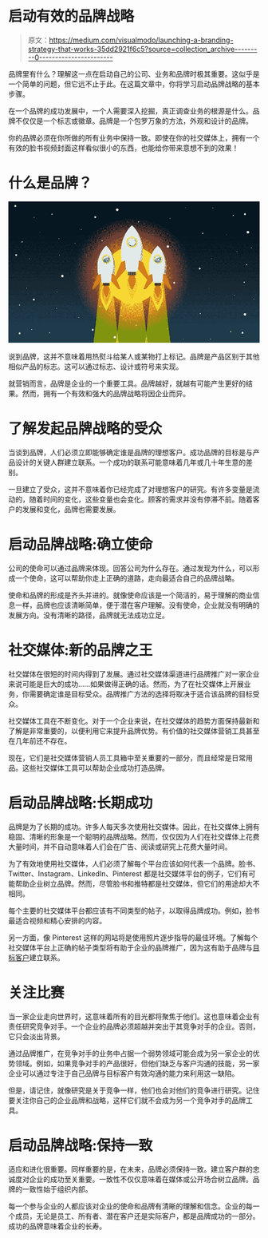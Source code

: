 # 启动有效的品牌战略

> 原文：<https://medium.com/visualmodo/launching-a-branding-strategy-that-works-35dd2921f6c5?source=collection_archive---------0----------------------->

品牌里有什么？理解这一点在启动自己的公司、业务和品牌时极其重要。这似乎是一个简单的问题，但它远不止于此。在这篇文章中，你将学习启动品牌战略的基本步骤。

在一个品牌的成功发展中，一个人需要深入挖掘，真正调查业务的根源是什么。品牌不仅仅是一个标志或徽章。品牌是一个包罗万象的方法，外观和设计的品牌。

你的品牌必须在你所做的所有业务中保持一致。即使在你的社交媒体上，拥有一个有效的脸书视频封面这样看似很小的东西，也能给你带来意想不到的效果！

# 什么是品牌？

![](img/2cee554b3e7a7c6cbd29745f571628d5.png)

说到品牌，这并不意味着用热熨斗给某人或某物打上标记。品牌是产品区别于其他相似产品的标志。这可以通过标志、设计或符号来实现。

就营销而言，品牌是企业的一个重要工具。品牌越好，就越有可能产生更好的结果。然而，拥有一个有效和强大的品牌战略将因企业而异。

# 了解发起品牌战略的受众

当谈到品牌，人们必须立即能够确定谁是品牌的理想客户。成功品牌的目标是与产品设计的关键人群建立联系。一个成功的联系可能意味着几年或几十年生意的差别。

一旦建立了受众，这并不意味着你已经完成了对理想客户的研究。有许多变量是流动的，随着时间的变化，这些变量也会变化。顾客的需求并没有停滞不前。随着客户的发展和变化，品牌也需要发展。

# 启动品牌战略:确立使命

公司的使命可以通过品牌来体现。回答公司为什么存在。通过发现为什么，可以形成一个使命，这可以帮助你走上正确的道路，走向最适合自己的品牌战略。

使命和品牌的形成是齐头并进的。就像使命应该是一个简洁的，易于理解的商业信息一样，品牌也应该清晰简单，便于潜在客户理解。没有使命，企业就没有明确的发展方向。没有清晰的路径，品牌就无法成功立足。

# 社交媒体:新的品牌之王

社交媒体在很短的时间内得到了发展。通过社交媒体渠道进行品牌推广对一家企业来说可能是巨大的成功……如果做得正确的话。然而，为了在社交媒体上开展业务，你需要确定谁是目标受众。品牌推广方法的选择将取决于适合该品牌的目标受众。

社交媒体工具在不断变化。对于一个企业来说，在社交媒体的趋势方面保持最新和了解是非常重要的，以便利用它来提升品牌优势。有价值的社交媒体营销工具甚至在几年前还不存在。

现在，它们是社交媒体营销人员工具箱中至关重要的一部分，而且经常是日常用品。这些社交媒体工具可以帮助企业成功打造品牌。

# 启动品牌战略:长期成功

品牌是为了长期的成功。许多人每天多次使用社交媒体。因此，在社交媒体上拥有稳固、清晰的形象是一个聪明的品牌战略。然而，仅仅因为人们在社交媒体上花费大量时间，并不自动意味着人们会在广告、阅读或研究上花费大量时间。

为了有效地使用社交媒体，人们必须了解每个平台应该如何代表一个品牌。脸书、Twitter、Instagram、LinkedIn、Pinterest 都是社交媒体平台的例子，它们有可能帮助企业树立品牌。然而，尽管脸书和推特都是社交媒体，但它们的用途却大不相同。

每个主要的社交媒体平台都应该有不同类型的帖子，以取得品牌成功。例如，脸书最适合视频和精心安排的内容。

另一方面，像 Pinterest 这样的网站将是使用照片逐步指导的最佳环境。了解每个社交媒体平台上正确的帖子类型将有助于企业的品牌推广，因为这有助于品牌与[目标客户](https://visualmodo.com/5-things-that-should-be-included-on-every-company-website/)建立联系。

# 关注比赛

当一家企业走向世界时，这意味着所有的目光都将聚焦于他们。这也意味着企业有责任研究竞争对手。一个企业的品牌必须超越并突出于其竞争对手的企业。否则，它只会淡出背景。

通过品牌推广，在竞争对手的业务中占据一个弱势领域可能会成为另一家企业的优势领域。例如，如果竞争对手的产品很好，但他们缺乏与客户沟通的技能，另一家企业可以通过专注于自己品牌与目标客户有效沟通的能力来利用这一缺陷。

但是，请记住，就像研究是关于竞争一样，他们也会对他们的竞争进行研究。记住要关注你自己的企业品牌和战略，这样它们就不会成为另一个竞争对手的品牌工具。

# 启动品牌战略:保持一致

适应和进化很重要。同样重要的是，在未来，品牌必须保持一致。建立客户群的忠诚度对企业的成功至关重要。一致性不仅仅意味着在媒体或公开场合树立品牌。品牌的一致性始于组织内部。

每一个参与企业的人都应该对企业的使命和品牌有清晰的理解和信念。企业的每一个成员，无论是员工、所有者、潜在客户还是实际客户，都是品牌成功的一部分。成功的品牌意味着企业的长寿。